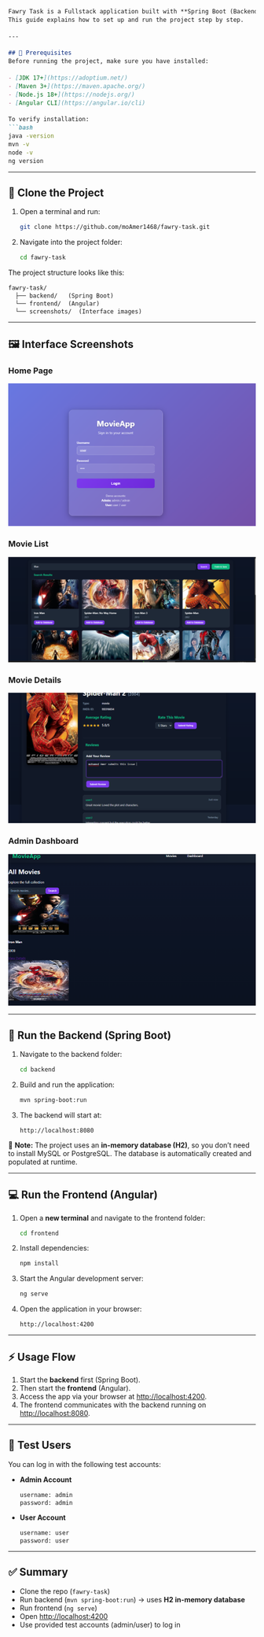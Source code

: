 
````markdown
Fawry Task is a Fullstack application built with **Spring Boot (Backend)** and **Angular (Frontend)**.  
This guide explains how to set up and run the project step by step.

---

## 📌 Prerequisites
Before running the project, make sure you have installed:

- [JDK 17+](https://adoptium.net/)  
- [Maven 3+](https://maven.apache.org/)  
- [Node.js 18+](https://nodejs.org/)  
- [Angular CLI](https://angular.io/cli)  

To verify installation:
```bash
java -version
mvn -v
node -v
ng version
````

---

## 👥 Clone the Project

1. Open a terminal and run:

   ```bash
   git clone https://github.com/moAmer1468/fawry-task.git
   ```
2. Navigate into the project folder:

   ```bash
   cd fawry-task
   ```

The project structure looks like this:

```
fawry-task/
  ├── backend/   (Spring Boot)
  └── frontend/  (Angular)
  └── screenshots/  (Interface images)
```

---

## 🖼️ Interface Screenshots

### Home Page

![Home Page](screenshots/image-1.PNG)

### Movie List

![Movie List](screenshots/image-2.png)

### Movie Details

![Movie Details](screenshots/image-3.png)

### Admin Dashboard

![Admin Dashboard](screenshots/image-4.png)

---

## 🚀 Run the Backend (Spring Boot)

1. Navigate to the backend folder:

   ```bash
   cd backend
   ```
2. Build and run the application:

   ```bash
   mvn spring-boot:run
   ```
3. The backend will start at:

   ```
   http://localhost:8080
   ```

📌 **Note:** The project uses an **in-memory database (H2)**, so you don’t need to install MySQL or PostgreSQL.
The database is automatically created and populated at runtime.

---

## 💻 Run the Frontend (Angular)

1. Open a **new terminal** and navigate to the frontend folder:

   ```bash
   cd frontend
   ```
2. Install dependencies:

   ```bash
   npm install
   ```
3. Start the Angular development server:

   ```bash
   ng serve
   ```
4. Open the application in your browser:

   ```
   http://localhost:4200
   ```

---

## ⚡ Usage Flow

1. Start the **backend** first (Spring Boot).
2. Then start the **frontend** (Angular).
3. Access the app via your browser at [http://localhost:4200](http://localhost:4200).
4. The frontend communicates with the backend running on [http://localhost:8080](http://localhost:8080).

---

## 🔑 Test Users

You can log in with the following test accounts:

* **Admin Account**

  ```
  username: admin
  password: admin
  ```

* **User Account**

  ```
  username: user
  password: user
  ```

---

## ✅ Summary

* Clone the repo (`fawry-task`)
* Run backend (`mvn spring-boot:run`) → uses **H2 in-memory database**
* Run frontend (`ng serve`)
* Open [http://localhost:4200](http://localhost:4200)
* Use provided test accounts (admin/user) to log in

```

